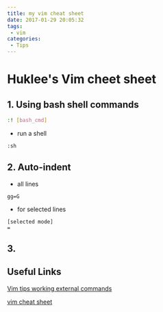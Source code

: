 ```yaml
---
title: my vim cheat sheet
date: 2017-01-29 20:05:32
tags:
 - vim
categories:
 - Tips
---
```

# Huklee's Vim cheet sheet

## 1. Using bash shell commands

  ``` bash
  :! [bash_cmd]
  ```

  - run a shell
  ``` bash
  :sh
  ```

## 2. Auto-indent

  - all lines
  ``` vim
  gg=G
  ```

  - for selected lines
  ``` vim
  [selected mode]
  =
  ```

## 3.

## Useful Links
[Vim tips working external commands](https://www.linux.com/learn/vim-tips-working-external-commands)

[vim cheat sheet](https://www.fprintf.net/vimCheatSheet.html)
